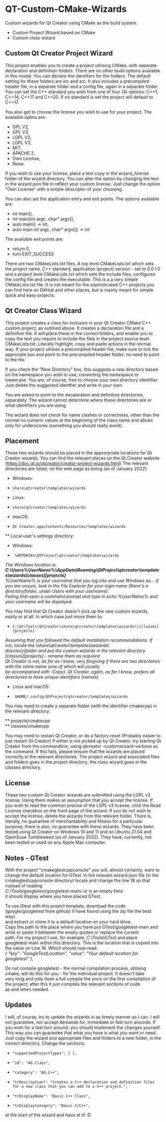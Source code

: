 # QT-Custom-CMake-Wizards
 
Custom wizards for Qt Creator using CMake as the build system. 
* Custom Project Wizard based on CMake
* Custom class wizard

## Custom Qt Creator Project Wizard

This project enables you to create a project utilising CMake, with separate declaration and definition folders. 
There are no other build options available in this model.
You can declare the identifers for the folders. The default setting for these folders are inc and src.
It also includes a precompiled header file, in a separate folder and a config file, again in a separate folder.
You can set the C++ standard you wish from one of four (4) options: C++1, C++14, C++17 and C++20.
If no standard is set the project will default to C++17. 

You also get to choose the license you wish to use for your project. The available optins are:
* GPL V2,
* GPL V3,
* LGPL V2,
* LGPL V3,
* MIT,
* APACHE 2,
* Own License,
* None.

If you wish to use your license, place a text copy in the wizard_license folder of the wizard directory. 
You can alter the option by changing the text in the wizard json file to reflect your custom license. 
Just change the option "Own License" with a simple descriptor of your choosing.

You can also set the application entry and exit points. 
The options available are:
* int main(),
* int main(int argc, char* argv[],
* auto main() -> int,
* auto main int argc, char* argv[]) -> int

The available exit points are:
* return 0,
* turn EXIT_SUCCESS

There are two CMakeLists.txt files. A top level CMakeLists.txt which sets the project name, C++ standard, application (project) version - set to 0.0.1.0
and a project level CMakeLists.txt which sets the include files, configures the config file and creates the executable. This is a a very simple CMakeLists.txt file. 
It is not meant for the sophisticated C++ projects you can find here on GitHub and other places, but is mainly meant for simple quick and easy projects.  

## Qt Creator Class Wizard
This project creates a class for inclusion in your Qt Creator CMake C++ custom project, as outlined above. 
It creates a declaration file and a definition file. It will place these in the correct folders, and enable you to copy the text you require to include the files in the 
project source level CMakeLists.txt. Literally highlight, copy and paste actions in the normal way.
If your project utilises a precompiled header file, make sure to tick the approriate box and point to the precompiled header folder, no need to point to the file. 

If you check the "New Directory" box, this suggests a new directory based on the namespace you wish to use, converting the namespace to lowercase. You are, of course, 
free to choose your own directory identifier. Just delete the suggested identfier and write in your own.

You are asked to point to the decalaration and definition directories, separately. 
The wizard cannot determine where these directories are or what identifiers you are using.

The wizard does not check for name clashes or correctness, other than the normal no numeric values at the beginning of the class name and allows only for underscores (something you should really avoid). 

## Placement

These two wizards should be placed in the approrpriate locations for Qt Creator wizards. You can find the relevant places on the Qt Creator website (https://doc.qt.io/qtcreator/creator-project-wizards.html) 
The relevant directories are listed, on the web page as being (as of January 2022): 
* Windows: 
*     share\qtcreator\templates\wizards
* Linux: 
*     share/qtcreator/templates/wizards
* macOS: 
*     Qt Creator.app/Contents/Resources/templates/wizards
** Local user's settings directory:
*  Windows: 
*      %APPDATA%\QtProject\qtcreator\templates\wizards  
 _The Windows location is: **C:\Users\%UserName%\AppData\Roaming\QtProject\qtcreator\templates\wizards\[classes][projects]**  
 %UserName% is your username that you log into and use Windows as... 
if you are unsure, look in the File Explorer for your login name (there's a directory/folder, under Users with your username).  
Failing that open a command prompt and type in echo %UserName% and your username will be displayed._  
 
 You may find that Qt Creator doesn't pick up the new custom wizards, easily or at all. In which case just move them to:  

*     C:\Qt\Tools\QtCreator\share\qtcreator\templates\wizards\\[classes][projects]  
_Assuming that you followed the default installation recommendations. If not, locate the \share\qtcreator\templates\wizards\  
directory\folder and put the custom wizards in the relevant directory [classes][projects] - rename them as required.  
Qt Creator is not, as far as I know, very forgiving if there are two directories with the same name (one of which will usually  
be accompanied with -Copy). Qt Creator, again, as far I know, prefers all directories to have unique identifiers (names)._  
 
* Linux and macOS: 
*      $HOME/.config/QtProject/qtcreator/templates/wizards

You may need to create a separate folder (with the identifier cmakecpp) in the relevant directory:

** projects/cmakecpp  
** classes/cmakecpp

You may need to restart Qt Creator, or do a factory reset (Probably easier to just restart Qt Creator)
If either is not picked up by Qt Creator, try starting Qt Creator from the commandline, using qtcreator -customwizard-verbose as the command.
If this fails, please ensure that the wizards are placed correctly in the relevant directories. The project wizard and associated files and folders goes in the project directory; the class wizard goes in the classes directory.

## License
These two custom Qt Creator wizards are submitted using the LGPL v3 license.  Using them makes an assumption that you accept the license. If you wish to read the common precise of the LGPL v3 license, click the Read License checkbox on the front page of the wizard. 
If you do not wish to accept the license, delete the wizards from the relevant folder. 
There is, literally, no guarantee of merchantability and fitness for a particular purpose; there is also, no guarantee with these wizards. 
They have been tested using Qt Creator on Windows 10 and 11 and on Ubuntu 21.04 and OpenSuse Tumbleweed (as of January 2022). They have, currently, not been tested or used on any Apple Mac computer. 

## Notes - GTest
With the project "cmakegtestcppconsole" you will, almost certainly, want to change the default location for GTest. 
In the relavant wizard.json file (in the cmakegtestcppconsole directory) locate and change the line 18 so that instead of reading  
_C:/Tools/googletest/googletest-main/_ or is an empty field  
it should display where you have placed GTest.

To use Gtest with this project template, download the code (google/googletest from github) (I have found using the zip file the best way)  
and extract or clone it to a default location on your hard drive.  
Copy the path to the place where you have put GTest/googletest-main and write or paste it between the empty quotes or replace the current  
path. 
For my project I use, for example, _C:\Tools\GTest_ and place googletest-main within this directory. This is the location that is copied into  
the value on Line 18. 
Which should now read:  
_{ "key": "GoogleTestLocation", "value": "Your default location for googletest" },_

Do not compile googletest - the normal compilation process, utilising cmake, will do this for you - for the individual project. It doesn't take  
very long and only does a full compile the once on the first compilation of the project; after this it just compiles the relevant sections of code  
as and when needed. 

## Updates
I will, of course, try to update the wizards in as timely manner as I can. I will not guarantee, nor accept demands for, immediate or fast turn arounds. 
If you wish for a fast turn around, you should implement the changes yourself. This way you can guarantee that what you have is what you want or need. 
Just copy the wizard and appropriate files and folders to a new folder, in the correct directory. Change the sections:

*     "supportedProjectTypes": [ ],  
*     "id": "AG.Class",  
*     "category": "AG.C++",  
*     "trDescription": "Creates a C++ declaration and definition files for a new class that you can add to a C++ project.",  
*     "trDisplayName": "Basic C++ Class",  
*     "trDisplayCategory": "Basic C/C++",  
 
 at the start of the wizard and have at it! :D 



